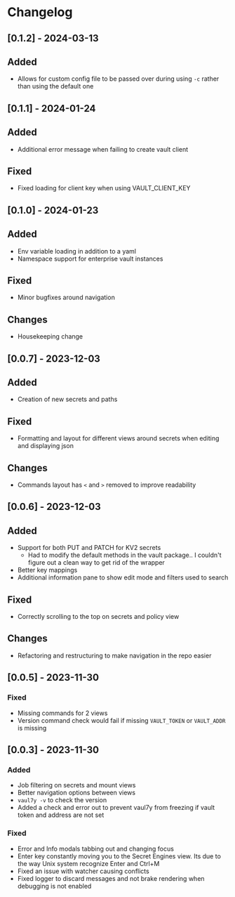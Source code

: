 # Changelog

## [0.1.2] - 2024-03-13

## Added

- Allows for custom config file to be passed over during using `-c` rather than using the default one

## [0.1.1] - 2024-01-24

## Added

- Additional error message when failing to create vault client

## Fixed

- Fixed loading for client key when using VAULT_CLIENT_KEY

## [0.1.0] - 2024-01-23

## Added
- Env variable loading in addition to a yaml 
- Namespace support for enterprise vault instances

## Fixed
- Minor bugfixes around navigation

## Changes
- Housekeeping change

## [0.0.7] - 2023-12-03

## Added
- Creation of new secrets and paths

## Fixed
- Formatting and layout for different views around secrets when editing and displaying json

## Changes
- Commands layout has `<` and `>` removed to improve readability


## [0.0.6] - 2023-12-03

## Added
- Support for both PUT and PATCH for KV2 secrets
    - Had to modify the default methods in the vault package.. I couldn't figure out a clean way to get rid of the wrapper
- Better key mappings
- Additional information pane to show edit mode and filters used to search

## Fixed
- Correctly scrolling to the top on secrets and policy view

## Changes
- Refactoring and restructuring to make navigation in the repo easier

## [0.0.5] - 2023-11-30

### Fixed
- Missing commands for 2 views
- Version command check would fail if missing `VAULT_TOKEN` or `VAULT_ADDR` is missing

## [0.0.3] - 2023-11-30

### Added
- Job filtering on secrets and mount views
- Better navigation options between views
- `vaul7y -v` to check the version
- Added a check and error out to prevent vaul7y from freezing if vault token and address are not set

### Fixed
- Error and Info modals tabbing out and changing focus
- Enter key constantly moving you to the Secret Engines view. Its due to the way Unix system recognize Enter and Ctrl+M
- Fixed an issue with watcher causing conflicts 
- Fixed logger to discard messages and not brake rendering when debugging is not enabled
